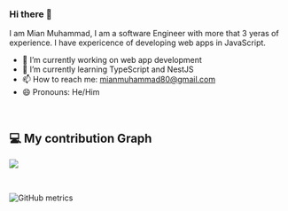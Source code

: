 ### Hi there 👋
I am Mian Muhammad, I am a software Engineer with more that 3 yeras of experience. I have expericence of developing web apps in JavaScript.

- 🔭 I’m currently working on web app development
- 🌱 I’m currently learning TypeScript and NestJS
- 📫 How to reach me: mianmuhammad80@gmail.com
- 😄 Pronouns: He/Him

<br/>
  
  ## 💻 My contribution Graph
  
   ![](https://activity-graph.herokuapp.com/graph?username=mian-muhammad&theme=dracula&hide_border=true&area=true)
 
 <br/>
 
![GitHub metrics](https://metrics.lecoq.io/mian-muhammad)  

<br/>

